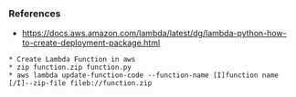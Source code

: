 ### References
* https://docs.aws.amazon.com/lambda/latest/dg/lambda-python-how-to-create-deployment-package.html

```
* Create Lambda Function in aws
* zip function.zip function.py 
* aws lambda update-function-code --function-name [I]function name [/I]--zip-file fileb://function.zip


```
